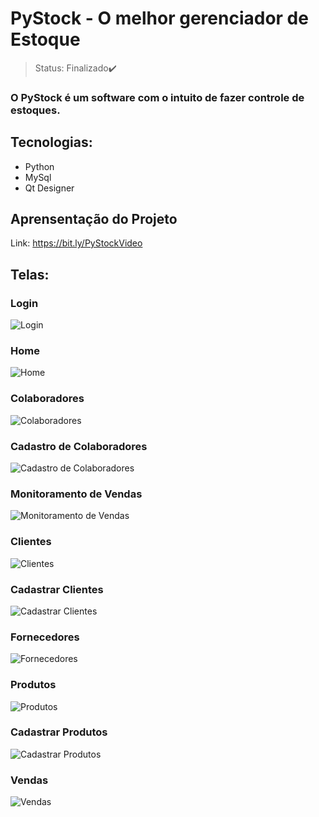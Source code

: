 # PyStock - O melhor gerenciador de Estoque

> Status: Finalizado✔️

### O PyStock é um software com o intuito de fazer controle de estoques.

## Tecnologias:

+ Python
+ MySql
+ Qt Designer

## Aprensentação do Projeto
Link: https://bit.ly/PyStockVideo

## Telas:

### Login
![Login](https://user-images.githubusercontent.com/84943777/126876852-d6871f1c-2b15-4d1d-a2eb-9ec75dd9967a.png)

### Home
![Home](https://user-images.githubusercontent.com/84943777/129497159-81d981f9-968e-421f-b34a-f45166a530c5.png)

### Colaboradores
![Colaboradores](https://user-images.githubusercontent.com/84943777/129497171-554bba6e-6b3c-4654-9863-432c42c83b27.png)

### Cadastro de Colaboradores
![Cadastro de Colaboradores](https://user-images.githubusercontent.com/84943777/129497173-bda20b9a-79bd-4906-bacf-49c5336e800d.png)

### Monitoramento de Vendas
![Monitoramento de Vendas](https://user-images.githubusercontent.com/84943777/129497209-55104224-8464-4b5c-b8e5-f7fdba2319e5.png)

### Clientes
![Clientes](https://user-images.githubusercontent.com/84943777/129497244-f3ea6c9d-05e2-4735-a109-7d404445bb69.png)

### Cadastrar Clientes
![Cadastrar Clientes](https://user-images.githubusercontent.com/84943777/129497256-b91846a0-c192-475c-8a13-ee645b78f5a4.png)

### Fornecedores
![Fornecedores](https://user-images.githubusercontent.com/84943777/129497179-e06b529e-eaa8-444b-886b-19a4f366a67c.png)

### Produtos
![Produtos](https://user-images.githubusercontent.com/84943777/129497216-e4c8d72f-0844-4b2a-8524-1b68a0d2cd23.PNG)

### Cadastrar Produtos
![Cadastrar Produtos](https://user-images.githubusercontent.com/84943777/129497221-6701eda9-a35d-4671-82ff-0e0fcf394fd6.PNG)

### Vendas
![Vendas](https://user-images.githubusercontent.com/84943777/129497508-36a43d00-6fe2-4932-9044-2e126362b948.PNG)


